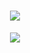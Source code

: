 
<h1 align="center"> <a href="#"> <img src="https://readme-typing-svg.herokuapp.com/?lines=%22Hello%2C%20World!%22;今天不卷!&center=true&size=27"> </a> </h1>
<!-- 敲代码的图片 -->
<!-- <div align="center" ><img order-radius="100px" src="https://cdn.jsdelivr.net/gh/sun0225SUN/photos/images/202108300019556.gif"/></div> -->

<!-- 贪吃蛇代码贡献图 -->
<div align="center"><img src="https://cdn.jsdelivr.net/gh/sun0225SUN/sun0225SUN/contribution-snake/github-contribution-grid-snake.svg" /></div>
